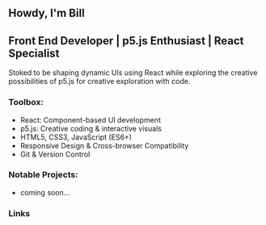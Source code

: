 ## Howdy, I'm Bill
## Front End Developer | p5.js Enthusiast | React Specialist

Stoked to be shaping dynamic UIs using React while exploring the creative possibilities of p5.js for creative exploration with code.

### Toolbox:
- React: Component-based UI development
- p5.js: Creative coding & interactive visuals
- HTML5, CSS3, JavaScript (ES6+)
- Responsive Design & Cross-browser Compatibility
- Git & Version Control

### Notable Projects:
- coming soon...

### Links


